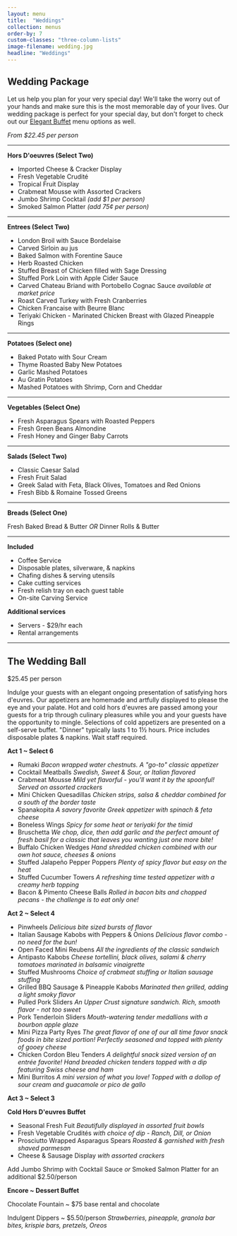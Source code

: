 ```yaml
---
layout: menu
title:  "Weddings"
collection: menus
order-by: 7
custom-classes: "three-column-lists"
image-filename: wedding.jpg
headline: "Weddings"
---
```


## Wedding Package

Let us help you plan for your very special day! We'll take
the worry out of your hands and make sure this is the most
memorable day of your lives. Our wedding package is perfect
for your special day, but don't forget to check out our [Elegant Buffet](/menus/elegant-buffets)
menu options as well.

*From $22.45 per person*

* * *

**Hors D'oeuvres (Select Two)**

- Imported Cheese & Cracker Display
- Fresh Vegetable Crudité
- Tropical Fruit Display
- Crabmeat Mousse with Assorted Crackers
- Jumbo Shrimp Cocktail  *(add $1 per person)*
- Smoked Salmon Platter  *(add 75¢ per person)*

* * *

**Entrees (Select Two)**

- London Broil with Sauce Bordelaise
- Carved Sirloin au jus
- Baked Salmon with Forentine Sauce
- Herb Roasted Chicken
- Stuffed Breast of Chicken filled with Sage Dressing
- Stuffed Pork Loin with Apple Cider Sauce
- Carved Chateau Briand with Portobello Cognac Sauce *available at market price*
- Roast Carved Turkey with Fresh Cranberries
- Chicken Francaise with Beurre Blanc
- Teriyaki Chicken - Marinated Chicken Breast with Glazed Pineapple Rings

* * *

**Potatoes (Select one)**

- Baked Potato with Sour Cream
- Thyme Roasted Baby New Potatoes
- Garlic Mashed Potatoes
- Au Gratin Potatoes
- Mashed Potatoes with Shrimp, Corn and Cheddar

* * *

**Vegetables (Select One)**

- Fresh Asparagus Spears with Roasted Peppers
- Fresh Green Beans Almondine
- Fresh Honey and Ginger Baby Carrots

* * *

**Salads (Select Two)**

- Classic Caesar Salad
- Fresh Fruit Salad
- Greek Salad with Feta, Black Olives, Tomatoes and Red Onions
- Fresh Bibb & Romaine Tossed Greens

* * *

**Breads (Select One)**

Fresh Baked Bread & Butter   *OR*   Dinner Rolls & Butter

* * *

**Included**

- Coffee Service
- Disposable plates, silverware, & napkins
- Chafing dishes & serving utensils
- Cake cutting services
- Fresh relish tray on each guest table
- On-site Carving Service

**Additional services**

- Servers - $29/hr each
- Rental arrangements

* * *

## The Wedding Ball

$25.45 per person

Indulge your guests with an elegant ongoing presentation of satisfying hors d'euvres.
Our appetizers are homemade and artfully displayed to please the eye and your palate.
Hot and cold hors d'euvres are passed among your guests for a trip through culinary
pleasures while you and your guests have the opportunity to mingle. Selections of cold
appetizers are presented on a self-serve buffet. "Dinner" typically lasts 1 to 1½ hours.
Price includes disposable plates & napkins. Wait staff required.

**Act 1 ~ Select 6**

- Rumaki *Bacon wrapped water chestnuts. A "go-to" classic appetizer*
- Cocktail Meatballs *Swedish, Sweet & Sour, or Italian flavored*
- Crabmeat Mousse *Mild yet flavorful - you'll want it by the spoonful! Served on assorted crackers*
- Mini Chicken Quesadillas *Chicken strips, salsa & cheddar combined for a south of the border taste*
- Spanakopita *A savory favorite Greek appetizer with spinach & feta cheese*
- Boneless Wings *Spicy for some heat or teriyaki for the timid*
- Bruschetta *We chop, dice, then add garlic and the perfect amount of fresh basil for a classic that leaves you wanting just one more bite!*
- Buffalo Chicken Wedges *Hand shredded chicken combined with our own hot sauce, cheeses & onions*
- Stuffed Jalapeño Pepper Poppers *Plenty of spicy flavor but easy on the heat*
- Stuffed Cucumber Towers *A refreshing time tested appetizer with a creamy herb topping*
- Bacon & Pimento Cheese Balls *Rolled in bacon bits and chopped pecans - the challenge is to eat only one!*

**Act 2 ~ Select 4**

- Pinwheels *Delicious bite sized bursts of flavor*
- Italian Sausage Kabobs with Peppers & Onions *Delicious flavor combo - no need for the bun!*
- Open Faced Mini Reubens *All the ingredients of the classic sandwich*
- Antipasto Kabobs *Cheese tortellini, black olives, salami & cherry tomatoes marinated in balsamic vinaigrette*
- Stuffed Mushrooms *Choice of crabmeat stuffing or Italian sausage stuffing*
- Grilled BBQ Sausage & Pineapple Kabobs *Marinated then grilled, adding a light smoky flavor*
- Pulled Pork Sliders *An Upper Crust signature sandwich. Rich, smooth flavor - not too sweet*
- Pork Tenderloin Sliders *Mouth-watering tender medallions with a bourbon apple glaze*
- Mini Pizza Party Ryes *The great flavor of one of our all time favor snack foods in bite sized portion! Perfectly seasoned and topped with plenty of gooey cheese*
- Chicken Cordon Bleu Tenders *A delightful snack sized version of an entrée favorite! Hand breaded chicken tenders topped with a dip featuring Swiss cheese and ham*
- Mini Burritos *A mini version of what you love! Topped with a dollop of sour cream and guacamole or pico de gallo*

**Act 3 ~ Select 3**

**Cold Hors D'euvres Buffet**

- Seasonal Fresh Fuit *Beautifully displayed in assorted fruit bowls*
- Fresh Vegetable Crudités *with choice of dip - Ranch, Dill, or Onion*
- Prosciutto Wrapped Asparagus Spears *Roasted & garnished with fresh shaved parmesan*
- Cheese & Sausage Display *with assorted crackers*

Add Jumbo Shrimp with Cocktail Sauce *or* Smoked Salmon Platter for an additional $2.50/person

**Encore ~ Dessert Buffet**

Chocolate Fountain ~ $75 base rental and chocolate


Indulgent Dippers ~ $5.50/person *Strawberries, pineapple, granola bar bites, krispie bars, pretzels, Oreos*
